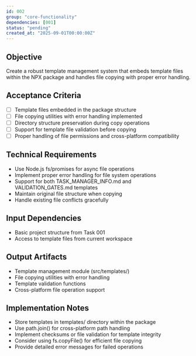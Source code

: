 ```yaml
---
id: 002
group: "core-functionality"
dependencies: [001]
status: "pending"
created_at: "2025-09-01T00:00:00Z"
---
```


## Objective
Create a robust template management system that embeds template files within the NPX package and handles file copying with proper error handling.

## Acceptance Criteria
- [ ] Template files embedded in the package structure
- [ ] File copying utilities with error handling implemented
- [ ] Directory structure preservation during copy operations
- [ ] Support for template file validation before copying
- [ ] Proper handling of file permissions and cross-platform compatibility

## Technical Requirements
- Use Node.js fs/promises for async file operations
- Implement proper error handling for file system operations
- Support for both TASK_MANAGER_INFO.md and VALIDATION_GATES.md templates
- Maintain original file structure when copying
- Handle existing file conflicts gracefully

## Input Dependencies
- Basic project structure from Task 001
- Access to template files from current workspace

## Output Artifacts
- Template management module (src/templates/)
- File copying utilities with error handling
- Template validation functions
- Cross-platform file operation support

## Implementation Notes
- Store templates in templates/ directory within the package
- Use path.join() for cross-platform path handling
- Implement checksums or file validation for template integrity
- Consider using fs.copyFile() for efficient file copying
- Provide detailed error messages for failed operations
